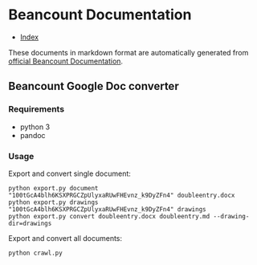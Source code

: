 # Beancount Documentation

* [Index](docs/00_beancount_documentation.md)

These documents in markdown format are automatically generated from [official Beancount Documentation](http://furius.ca/beancount/doc/index).

## Beancount Google Doc converter

### Requirements

* python 3
* pandoc

### Usage

Export and convert single document:

```
python export.py document "100tGcA4blh6KSXPRGCZpUlyxaRUwFHEvnz_k9DyZFn4" doubleentry.docx
python export.py drawings "100tGcA4blh6KSXPRGCZpUlyxaRUwFHEvnz_k9DyZFn4" drawings
python export.py convert doubleentry.docx doubleentry.md --drawing-dir=drawings
```

Export and convert all documents:

```
python crawl.py
```
